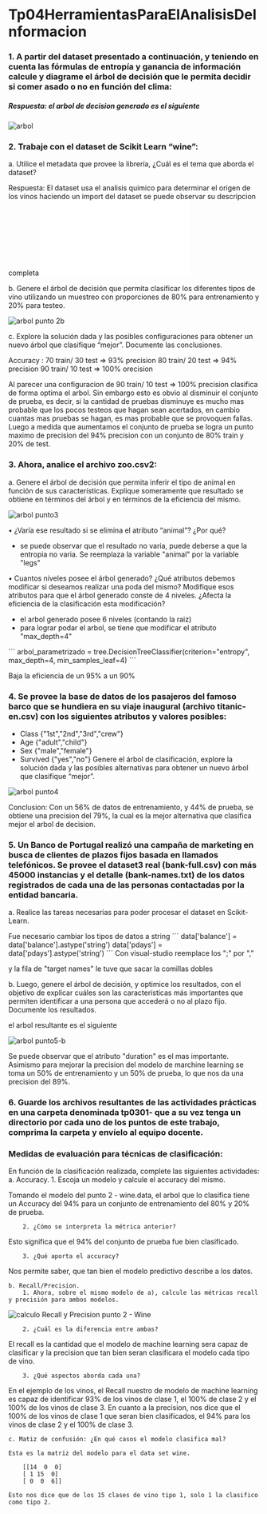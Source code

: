 # Tp04HerramientasParaElAnalisisDeInformacion

### 1. A partir del dataset presentado a continuación, y teniendo en cuenta las fórmulas de entropía y ganancia de información calcule y diagrame el árbol de decisión que le permita decidir si comer asado o no en función del clima:

##### Respuesta: el arbol de decision generado es el siguiente

![arbol](code/punto1/tree_punto1.png)


### 2. Trabaje con el dataset de Scikit Learn “wine”:
a. Utilice el metadata que provee la librería, ¿Cuál es el tema que aborda el dataset?

Respuesta: El dataset usa el analisis quimico para determinar el origen de los vinos
haciendo un import del dataset se puede observar su descripcion completa
![descripcion_dataset_wine](code/punto2/descripcion_wine.txt)

b. Genere el árbol de decisión que permita clasificar los diferentes tipos de vino utilizando un muestreo con proporciones de 80% para entrenamiento y 20% para testeo.

![arbol punto 2b](code/punto2/arbol_punto2bTP05.png)

c. Explore la solución dada y las posibles configuraciones para obtener un nuevo árbol que clasifique “mejor”. Documente las conclusiones.

Accuracy : 
70 train/ 30 test => 93% precision
80 train/ 20 test => 94% precision
90 train/ 10 test => 100% orecision

Al parecer una configuracion de 90 train/ 10 test => 100% precision clasifica de forma optima el arbol. Sin embargo esto es obvio al disminuir el conjunto de prueba, es decir, si la cantidad de pruebas disminuye es mucho mas probable que los pocos testeos que hagan sean acertados, en cambio cuantas mas pruebas se hagan, es mas probable que se provoquen fallas. Luego a medida que aumentamos el conjunto de prueba se logra un punto maximo de precision del 94% precision con un conjunto de 80% train y 20% de test.

### 3. Ahora, analice el archivo zoo.csv2:
a. Genere el árbol de decisión que permita inferir el tipo de animal en función de sus características. Explique someramente que resultado se obtiene en términos del árbol y en términos de la eficiencia del mismo.

![arbol punto3](code/punto3/arbol_punto3TP05.png)

• ¿Varía ese resultado si se elimina el atributo “animal”? ¿Por qué?

- se puede observar que el resultado no varia, puede deberse a que la entropia no varia. Se reemplaza la variable "animal" por la variable "legs"

• Cuantos niveles posee el árbol generado? ¿Qué atributos debemos modificar si deseamos realizar una poda del mismo? Modifique esos atributos para que el árbol generado conste de 4 niveles. ¿Afecta la eficiencia de la clasificación esta modificación?

- el arbol generado posee 6 niveles (contando la raiz)
- para lograr podar el arbol, se tiene que modificar el atributo "max_depth=4"

´´´
arbol_parametrizado = tree.DecisionTreeClassifier(criterion="entropy", max_depth=4, min_samples_leaf=4)
´´´

Baja la eficiencia de un 95% a un 90%


### 4. Se provee la base de datos de los pasajeros del famoso barco que se hundiera en su viaje inaugural (archivo titanic-en.csv) con los siguientes atributos y valores posibles:
- Class {"1st","2nd","3rd","crew"}
- Age {"adult","child"}
- Sex {"male","female"}
- Survived {"yes","no"}
Genere el árbol de clasificación, explore la solución dada y las posibles alternativas para obtener un nuevo árbol que clasifique “mejor”.

![arbol punto4](code/punto4/arbol_punto4TP05.png)

Conclusion: Con un 56% de datos de entrenamiento, y 44% de prueba, se obtiene una precision del 79%, la cual es la mejor alternativa que clasifica mejor el arbol de decision.

### 5. Un Banco de Portugal realizó una campaña de marketing en busca de clientes de plazos fijos basada en llamados telefónicos. Se provee el dataset3 real (bank-full.csv) con más 45000 instancias y el detalle (bank-names.txt) de los datos registrados de cada una de las personas contactadas por la entidad bancaria.
a. Realice las tareas necesarias para poder procesar el dataset en Scikit-Learn.

Fue necesario cambiar los tipos de datos a string
´´´
data['balance'] = data['balance'].astype('string')
data['pdays'] = data['pdays'].astype('string')
´´´
Con visual-studio reemplace los ";" por ","

y la fila de "target names" le tuve que sacar la comillas dobles

b. Luego, genere el árbol de decisión, y optimice los resultados, con el objetivo de explicar cuáles son las características más importantes que permiten identificar a una persona que accederá o no al plazo fijo. Documente los resultados.

el arbol resultante es el siguiente

![arbol punto5-b](code/punto5/arbol_punto5TP05.png)

Se puede observar que el atributo "duration" es el mas importante. Asimismo para mejorar la precision del modelo de marchine learning se toma un 50% de entrenamiento y un 50% de prueba, lo que nos da una precision del 89%.

### 6. Guarde los archivos resultantes de las actividades prácticas en una carpeta denominada tp0301-<legajo> que a su vez tenga un directorio por cada uno de los puntos de este trabajo, comprima la carpeta y envíelo al equipo docente.

### Medidas de evaluación para técnicas de clasificación:
En función de la clasificación realizada, complete las siguientes actividades:
    a. Accuracy.
        1. Escoja un modelo y calcule el accuracy del mismo.

Tomando el modelo del punto 2 - wine.data, el arbol que lo clasifica tiene un Accuracy del 94% para un conjunto de entrenamiento del 80% y 20% de prueba. 

        2. ¿Cómo se interpreta la métrica anterior?

Esto significa que el 94% del conjunto de prueba fue bien clasificado.

        3. ¿Qué aporta el accuracy?

Nos permite saber, que tan bien el modelo predictivo describe a los datos.

    b. Recall/Precision.
        1. Ahora, sobre el mismo modelo de a), calcule las métricas recall y precisión para ambos modelos.

![calculo Recall y Precision punto 2 - Wine](code/medidas-evaluacion/recall-precision.png)

        2. ¿Cuál es la diferencia entre ambas?

El recall es la cantidad que el modelo de machine learning sera capaz de clasificar y la precision que tan bien seran clasificara el modelo cada tipo de vino.

        3. ¿Qué aspectos aborda cada una?

En el ejemplo de los vinos, el Recall nuestro de modelo de machine learning es capaz de identificar 93% de los vinos de clase 1, el 100% de clase 2 y el 100% de los vinos de clase 3. En cuanto a la precision, nos dice que el 100% de los vinos de clase 1 que seran bien clasificados, el 94% para los vinos de clase 2 y el 100% de clase 3.

    c. Matiz de confusión: ¿En qué casos el modelo clasifica mal?

    Esta es la matriz del modelo para el data set wine.

        [[14  0  0]
        [ 1 15  0]
        [ 0  0  6]]

    Esto nos dice que de los 15 clases de vino tipo 1, solo 1 la clasifico como tipo 2.
